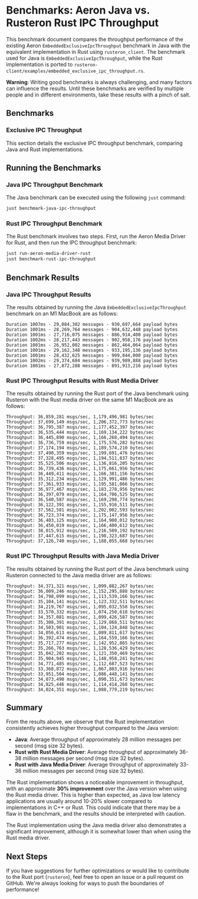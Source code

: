 # Benchmarks: Aeron Java vs. Rusteron Rust IPC Throughput

This benchmark document compares the throughput performance of the existing Aeron `EmbeddedExclusiveIpcThroughput` benchmark in Java with the equivalent implementation in Rust using `rusteron_client`. The benchmark used for Java is `EmbeddedExclusiveIpcThroughput`, while the Rust implementation is ported to `rusteron-client/examples/embedded_exclusive_ipc_throughput.rs`.

**Warning**: Writing good benchmarks is always challenging, and many factors can influence the results. Until these benchmarks are verified by multiple people and in different environments, take these results with a pinch of salt.

## Benchmarks

### Exclusive IPC Throughput

This section details the exclusive IPC throughput benchmark, comparing Java and Rust implementations.

## Running the Benchmarks

### Java IPC Throughput Benchmark
The Java benchmark can be executed using the following `just` command:

```sh
just benchmark-java-ipc-throughput
```

### Rust IPC Throughput Benchmark
The Rust benchmark involves two steps. First, run the Aeron Media Driver for Rust, and then run the IPC throughput benchmark:

```sh
just run-aeron-media-driver-rust
just benchmark-rust-ipc-throughput
```

## Benchmark Results

### Java IPC Throughput Results
The results obtained by running the Java `EmbeddedExclusiveIpcThroughput` benchmark on an M1 MacBook are as follows:

```
Duration 1007ms - 29,084,302 messages - 930,697,664 payload bytes
Duration 1001ms - 28,269,764 messages - 904,632,448 payload bytes
Duration 1001ms - 27,716,075 messages - 886,914,400 payload bytes
Duration 1002ms - 28,217,443 messages - 902,958,176 payload bytes
Duration 1001ms - 26,952,002 messages - 862,464,064 payload bytes
Duration 1001ms - 29,162,348 messages - 933,195,136 payload bytes
Duration 1001ms - 28,432,625 messages - 909,844,000 payload bytes
Duration 1002ms - 29,374,684 messages - 939,989,888 payload bytes
Duration 1001ms - 27,872,288 messages - 891,913,216 payload bytes
```

### Rust IPC Throughput Results with Rust Media Driver
The results obtained by running the Rust port of the Java benchmark using Rusteron with the Rust media driver on the same M1 MacBook are as follows:

```
Throughput: 36,859,281 msgs/sec, 1,179,496,981 bytes/sec
Throughput: 37,699,149 msgs/sec, 1,206,372,773 bytes/sec
Throughput: 36,795,387 msgs/sec, 1,177,452,397 bytes/sec
Throughput: 36,535,444 msgs/sec, 1,169,134,222 bytes/sec
Throughput: 36,445,890 msgs/sec, 1,166,268,494 bytes/sec
Throughput: 36,736,759 msgs/sec, 1,175,576,282 bytes/sec
Throughput: 37,174,194 msgs/sec, 1,189,574,210 bytes/sec
Throughput: 37,490,359 msgs/sec, 1,199,691,476 bytes/sec
Throughput: 37,328,495 msgs/sec, 1,194,511,837 bytes/sec
Throughput: 35,525,506 msgs/sec, 1,136,816,205 bytes/sec
Throughput: 36,739,436 msgs/sec, 1,175,661,956 bytes/sec
Throughput: 36,449,411 msgs/sec, 1,166,381,156 bytes/sec
Throughput: 35,312,234 msgs/sec, 1,129,991,486 bytes/sec
Throughput: 37,361,933 msgs/sec, 1,195,581,866 bytes/sec
Throughput: 36,977,467 msgs/sec, 1,183,278,956 bytes/sec
Throughput: 36,397,079 msgs/sec, 1,164,706,525 bytes/sec
Throughput: 36,540,587 msgs/sec, 1,169,298,774 bytes/sec
Throughput: 36,122,391 msgs/sec, 1,155,916,511 bytes/sec
Throughput: 37,562,581 msgs/sec, 1,202,002,593 bytes/sec
Throughput: 36,723,374 msgs/sec, 1,175,147,956 bytes/sec
Throughput: 36,403,125 msgs/sec, 1,164,900,012 bytes/sec
Throughput: 36,450,019 msgs/sec, 1,166,400,612 bytes/sec
Throughput: 38,015,912 msgs/sec, 1,216,509,192 bytes/sec
Throughput: 37,447,615 msgs/sec, 1,198,323,687 bytes/sec
Throughput: 37,126,740 msgs/sec, 1,188,055,668 bytes/sec
```

### Rust IPC Throughput Results with Java Media Driver
The results obtained by running the Rust port of the Java benchmark using Rusteron connected to the Java media driver are as follows:

```
Throughput: 34,371,321 msgs/sec, 1,099,882,267 bytes/sec
Throughput: 36,009,246 msgs/sec, 1,152,295,888 bytes/sec
Throughput: 34,798,099 msgs/sec, 1,113,539,166 bytes/sec
Throughput: 35,104,141 msgs/sec, 1,123,332,511 bytes/sec
Throughput: 34,219,767 msgs/sec, 1,095,032,558 bytes/sec
Throughput: 33,570,332 msgs/sec, 1,074,250,618 bytes/sec
Throughput: 34,357,081 msgs/sec, 1,099,426,587 bytes/sec
Throughput: 35,308,391 msgs/sec, 1,129,868,511 bytes/sec
Throughput: 34,503,901 msgs/sec, 1,104,124,848 bytes/sec
Throughput: 34,056,613 msgs/sec, 1,089,811,617 bytes/sec
Throughput: 36,392,474 msgs/sec, 1,164,559,166 bytes/sec
Throughput: 35,717,277 msgs/sec, 1,142,952,865 bytes/sec
Throughput: 35,266,763 msgs/sec, 1,128,536,429 bytes/sec
Throughput: 35,042,202 msgs/sec, 1,121,350,469 bytes/sec
Throughput: 35,904,945 msgs/sec, 1,148,958,241 bytes/sec
Throughput: 34,771,485 msgs/sec, 1,112,687,523 bytes/sec
Throughput: 33,368,872 msgs/sec, 1,067,803,916 bytes/sec
Throughput: 33,951,504 msgs/sec, 1,086,448,141 bytes/sec
Throughput: 34,073,490 msgs/sec, 1,090,351,673 bytes/sec
Throughput: 34,825,446 msgs/sec, 1,114,414,268 bytes/sec
Throughput: 34,024,351 msgs/sec, 1,088,779,219 bytes/sec
```

## Summary
From the results above, we observe that the Rust implementation consistently achieves higher throughput compared to the Java version:
- **Java**: Average throughput of approximately 28 million messages per second (msg size 32 bytes).
- **Rust with Rust Media Driver**: Average throughput of approximately 36-38 million messages per second (msg size 32 bytes).
- **Rust with Java Media Driver**: Average throughput of approximately 33-36 million messages per second (msg size 32 bytes).

The Rust implementation shows a noticeable improvement in throughput, with an approximate **30% improvement** over the Java version when using the Rust media driver. This is higher than expected, as Java low latency applications are usually around 10-20% slower compared to implementations in C++ or Rust. This could indicate that there may be a flaw in the benchmark, and the results should be interpreted with caution.

The Rust implementation using the Java media driver also demonstrates a significant improvement, although it is somewhat lower than when using the Rust media driver.

## Next Steps
If you have suggestions for further optimizations or would like to contribute to the Rust port (`rusteron`), feel free to open an issue or a pull request on GitHub. We're always looking for ways to push the boundaries of performance!

